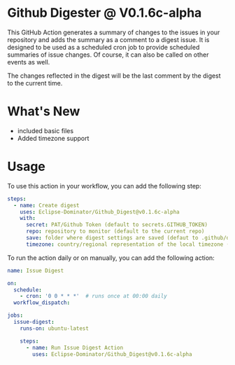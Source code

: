 # Github Digester @ V0.1.6c-alpha

This GitHub Action generates a summary of changes to the issues in your repository and adds the summary as a comment to a digest issue.
It is designed to be used as a scheduled cron job to provide scheduled summaries of issue changes. Of course, it can also be called on other events as well.

The changes reflected in the digest will be the last comment by the digest to the current time.

# What's New
- included basic files
- Added timezone support
# Usage

To use this action in your workflow, you can add the following step:

```yaml
steps:
  - name: Create digest
    uses: Eclipse-Dominator/Github_Digest@v0.1.6c-alpha
    with:
      secret: PAT/Github Token (default to secrets.GITHUB_TOKEN)
      repo: repository to monitor (default to the current repo)
      save: folder where digest settings are saved (defaut to .github/digests)
      timezone: country/regional representation of the local timezone (defaults to utc)
```

To run the action daily or on manually, you can add the following action:
```yaml
name: Issue Digest

on:
  schedule:
    - cron: '0 0 * * *'  # runs once at 00:00 daily
  workflow_dispatch:

jobs:
  issue-digest:
    runs-on: ubuntu-latest

    steps:
      - name: Run Issue Digest Action
        uses: Eclipse-Dominator/Github_Digest@v0.1.6c-alpha
```
